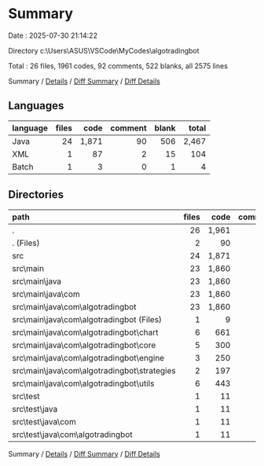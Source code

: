 # Summary

Date : 2025-07-30 21:14:22

Directory c:\\Users\\ASUS\\VSCode\\MyCodes\\algotradingbot

Total : 26 files,  1961 codes, 92 comments, 522 blanks, all 2575 lines

Summary / [Details](details.md) / [Diff Summary](diff.md) / [Diff Details](diff-details.md)

## Languages
| language | files | code | comment | blank | total |
| :--- | ---: | ---: | ---: | ---: | ---: |
| Java | 24 | 1,871 | 90 | 506 | 2,467 |
| XML | 1 | 87 | 2 | 15 | 104 |
| Batch | 1 | 3 | 0 | 1 | 4 |

## Directories
| path | files | code | comment | blank | total |
| :--- | ---: | ---: | ---: | ---: | ---: |
| . | 26 | 1,961 | 92 | 522 | 2,575 |
| . (Files) | 2 | 90 | 2 | 16 | 108 |
| src | 24 | 1,871 | 90 | 506 | 2,467 |
| src\\main | 23 | 1,860 | 84 | 502 | 2,446 |
| src\\main\\java | 23 | 1,860 | 84 | 502 | 2,446 |
| src\\main\\java\\com | 23 | 1,860 | 84 | 502 | 2,446 |
| src\\main\\java\\com\\algotradingbot | 23 | 1,860 | 84 | 502 | 2,446 |
| src\\main\\java\\com\\algotradingbot (Files) | 1 | 9 | 2 | 7 | 18 |
| src\\main\\java\\com\\algotradingbot\\chart | 6 | 661 | 28 | 160 | 849 |
| src\\main\\java\\com\\algotradingbot\\core | 5 | 300 | 10 | 84 | 394 |
| src\\main\\java\\com\\algotradingbot\\engine | 3 | 250 | 8 | 68 | 326 |
| src\\main\\java\\com\\algotradingbot\\strategies | 2 | 197 | 18 | 64 | 279 |
| src\\main\\java\\com\\algotradingbot\\utils | 6 | 443 | 18 | 119 | 580 |
| src\\test | 1 | 11 | 6 | 4 | 21 |
| src\\test\\java | 1 | 11 | 6 | 4 | 21 |
| src\\test\\java\\com | 1 | 11 | 6 | 4 | 21 |
| src\\test\\java\\com\\algotradingbot | 1 | 11 | 6 | 4 | 21 |

Summary / [Details](details.md) / [Diff Summary](diff.md) / [Diff Details](diff-details.md)